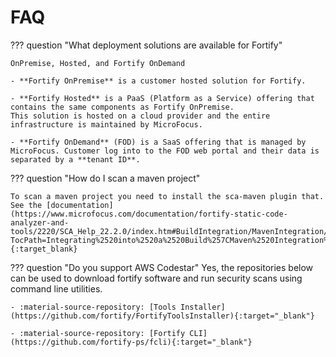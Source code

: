 # FAQ

??? question "What deployment solutions are available for Fortify"

    OnPremise, Hosted, and Fortify OnDemand

    - **Fortify OnPremise** is a customer hosted solution for Fortify. 

    - **Fortify Hosted** is a PaaS (Platform as a Service) offering that contains the same components as Fortify OnPremise.
    This solution is hosted on a cloud provider and the entire infrastructure is maintained by MicroFocus.

    - **Fortify OnDemand** (FOD) is a SaaS offering that is managed by MicroFocus. Customer log into to the FOD web portal and their data is separated by a **tenant ID**.  

??? question "How do I scan a maven project"

    To scan a maven project you need to install the sca-maven plugin that.
    See the [documentation](https://www.microfocus.com/documentation/fortify-static-code-analyzer-and-tools/2220/SCA_Help_22.2.0/index.htm#BuildIntegration/MavenIntegration/MavenIntegration.htm?TocPath=Integrating%2520into%2520a%2520Build%257CMaven%2520Integration%257C_____0){:target_blank}

??? question "Do you support AWS Codestar"
    Yes, the repositories below can be used to download fortify software and run security scans using command line utilities.

    - :material-source-repository: [Tools Installer](https://github.com/fortify/FortifyToolsInstaller){:target="_blank"}

    - :material-source-repository: [Fortify CLI](https://github.com/fortify-ps/fcli){:target="_blank"}